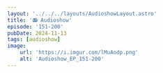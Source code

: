 ```yaml
---
layout: '../../../layouts/AudioshowLayout.astro'
title: '📻 Audioshow'
episode: '151-200'
pubDate: 2024-11-13
tags: [audioshow]
image:
    url: 'https://i.imgur.com/lMuAodp.png'
    alt: 'Audioshow_EP_151-200'
---
```


